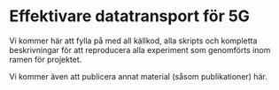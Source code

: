 # Effektivare datatransport för 5G

Vi kommer här att fylla på med all källkod, alla skripts och kompletta beskrivningar för att reproducera alla experiment som genomförts inom ramen för projektet.

Vi kommer även att publicera annat material (såsom publikationer) här.
